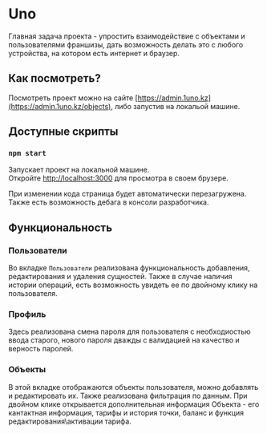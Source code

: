 # Uno

Главная задача проекта - упростить взаимодействие с объектами и пользователями франшизы, дать возможность делать это с любого устройства, на котором есть интернет и браузер.

## Как посмотреть?

Посмотреть проект можно на сайте [https://admin.1uno.kz](https://admin.1uno.kz/objects), либо запустив на локальой машине.

## Доступные скрипты

### `npm start`

Запускает проект на локальной машине.\
Откройте [http://localhost:3000](http://localhost:3000) для просмотра в своем брузере.

При изменении кода страница будет автоматически перезагружена.\
Также есть возможность дебага в консоли разработчика.

## Функциональность

### Пользователи

Во вкладке `Пользователи` реализована функциональность добавления, редактирования и удаления сущностей. Также в случае наличия истории операций, есть возможность увидеть ее по двойному клику на пользователя.

### Профиль

Здесь реализована смена пароля для пользователя с необходиостью ввода старого, нового пароля дважды с валидацией на качество и верность паролей.

### Объекты

В этой вкладке отображаются объекты пользователя, можно добавлять и редактировать их. Также реализована фильтрация по данным. При двойном клике открывается дополнительная информация Объекта - его кантактная информация, тарифы и история точки, баланс и функция редактирования\активации тарифа.
